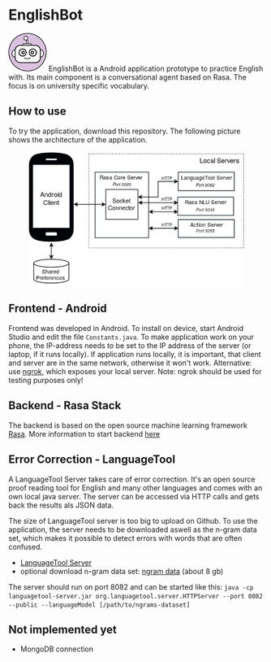 # EnglishBot 
<img src="/images/icon_1024x1024.png" width="75">
EnglishBot is a Android application prototype to practice English with. Its main component is a conversational agent based on Rasa. The focus is on university specific vocabulary.

## How to use
To try the application, download this repository. The following picture shows the architecture of the application.

<p align="center">
  <img src="/images/architecture_en.png" width="425">
</p>

## Frontend - Android
Frontend was developed in Android. To install on device, start Android Studio and edit the file `Constants.java`.
To make application work on your phone, the IP-address needs to be set to the IP address of the server (or laptop, if it runs locally). If application runs locally, it is important, that client and server are in the same network, otherwise it won't work. Alternative: use [ngrok](https://ngrok.com/), which exposes your local server. Note: ngrok should be used for testing purposes only!

## Backend - Rasa Stack
The backend is based on the open source machine learning framework [Rasa](https://rasa.com).
More information to start backend [here](https://github.com/br00ks/englishbot/tree/master/backend)

## Error Correction - LanguageTool
A LanguageTool Server takes care of error correction. It's an open source proof reading tool for English and many other languages and comes with an own local java server. The server can be accessed via HTTP calls and gets back the results als JSON data.

The size of LanguageTool server is too big to upload on Github. To use the application, the server needs to be downloaded aswell as the n-gram data set, which makes it possible to detect errors with words that are often confused.
- [LanguageTool Server](http://wiki.languagetool.org/http-server)
- optional download n-gram data set: [ngram data](https://languagetool.org/download/ngram-data/) (about 8 gb)

The server should run on port 8082 and can be started like this:
`java -cp languagetool-server.jar org.languagetool.server.HTTPServer --port 8082 --public --languageModel [/path/to/ngrams-dataset]`

## Not implemented yet
- MongoDB connection
